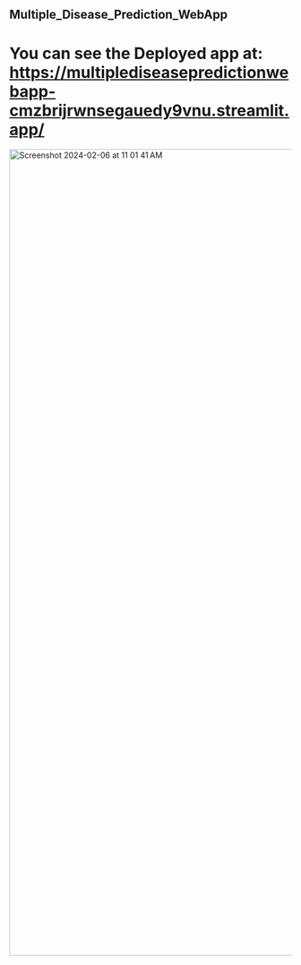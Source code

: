 ## Multiple_Disease_Prediction_WebApp

# You can see the Deployed app at: https://multiplediseasepredictionwebapp-cmzbrijrwnsegauedy9vnu.streamlit.app/

<img width="1440" alt="Screenshot 2024-02-06 at 11 01 41 AM" src="https://github.com/rutwik1440/Multiple_Disease_Prediction_WebApp/assets/111031848/a7409d8b-698f-4de5-a4df-0c1f69abcc6e">
